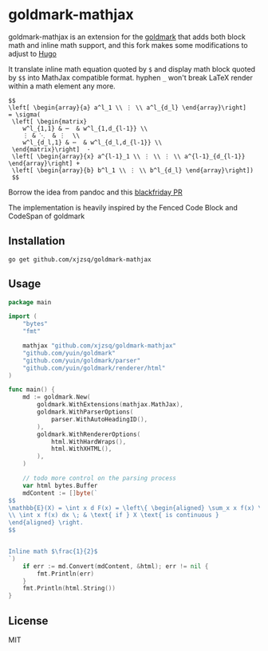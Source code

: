 goldmark-mathjax
=========================

goldmark-mathjax is an extension for the [goldmark](http://github.com/yuin/goldmark) 
that adds both block math and inline math support, and this fork makes some modifications to adjust to [Hugo](https://github.com/xjzsq/hugo)

It translate inline math equation quoted by `$` and display math block quoted by `$$` into MathJax compatible format.
hyphen `_` won't break LaTeX render within a math element any more.

```
$$
\left[ \begin{array}{a} a^l_1 \\ ⋮ \\ a^l_{d_l} \end{array}\right]
= \sigma(
 \left[ \begin{matrix} 
    w^l_{1,1} & ⋯  & w^l_{1,d_{l-1}} \\  
    ⋮ & ⋱  & ⋮  \\ 
    w^l_{d_l,1} & ⋯  & w^l_{d_l,d_{l-1}} \\  
 \end{matrix}\right]  ·
 \left[ \begin{array}{x} a^{l-1}_1 \\ ⋮ \\ ⋮ \\ a^{l-1}_{d_{l-1}} \end{array}\right] + 
 \left[ \begin{array}{b} b^l_1 \\ ⋮ \\ b^l_{d_l} \end{array}\right])
 $$
```


Borrow the idea from pandoc and this [blackfriday PR](https://github.com/russross/blackfriday/pull/412/)

The implementation is heavily inspired by the Fenced Code Block and CodeSpan of goldmark

Installation
--------------------

```
go get github.com/xjzsq/goldmark-mathjax
```

Usage
--------------------

```go
package main

import (
	"bytes"
	"fmt"

	mathjax "github.com/xjzsq/goldmark-mathjax"
	"github.com/yuin/goldmark"
	"github.com/yuin/goldmark/parser"
	"github.com/yuin/goldmark/renderer/html"
)

func main() {
	md := goldmark.New(
		goldmark.WithExtensions(mathjax.MathJax),
		goldmark.WithParserOptions(
			parser.WithAutoHeadingID(),
		),
		goldmark.WithRendererOptions(
			html.WithHardWraps(),
			html.WithXHTML(),
		),
	)

	// todo more control on the parsing process
	var html bytes.Buffer
	mdContent := []byte(`
$$
\mathbb{E}(X) = \int x d F(x) = \left\{ \begin{aligned} \sum_x x f(x) \; & \text{ if } X \text{ is discrete} 
\\ \int x f(x) dx \; & \text{ if } X \text{ is continuous }
\end{aligned} \right.
$$


Inline math $\frac{1}{2}$ 
`)
	if err := md.Convert(mdContent, &html); err != nil {
		fmt.Println(err)
	}
	fmt.Println(html.String())
}
```

License
--------------------
MIT

